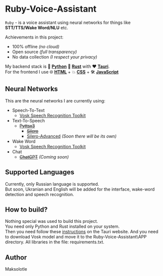 # Ruby-Voice-Assistant

`Ruby` - is a voice assistant using neural networks for things like **STT/TTS/Wake Word/NLU** etc.

Achievements in this project:
 - 100% offline *(no cloud)*
 - Open source *(full transparency)*
 - No data collection *(I respect your privacy)*

My backend stack is 🐍 **[Python](https://www.python.org/)** 🦀 **[Rust](https://www.rust-lang.org/)** with ❤️ **[Tauri](https://tauri.app/)**.<br>
For the frontend I use 🌐 **[HTML](https://ru.wikipedia.org/wiki/HTML)** + 💥 **[CSS](https://ru.wikipedia.org/wiki/HTML)** + 🛠️ **[JavaScript](https://ru.wikipedia.org/wiki/JavaScript)**

## Neural Networks

This are the neural networks I are currently using:

 - Speech-To-Text
	 - [Vosk Speech Recognition Toolkit](https://github.com/alphacep/vosk-api)
 - Text-To-Speech
	 - ~~[Pyttsx3](https://pypi.org/project/pyttsx3/)~~
         - ~~[Silero](https://pypi.org/project/silero/)~~
         - [Silero-Advanced](https://pypi.org/project/silero-advanced/) *(Soon there will be its own)*	
 - Wake Word
	 - [Vosk Speech Recognition Toolkit](https://github.com/alphacep/vosk-api)
- Chat
	- ~~[ChatGPT](https://chat.openai.com/)~~ *(Coming soon)*

## Supported Languages

Currently, only Russian language is supported.<br>
But soon, Ukranian and English will be added for the interface, wake-word detection and speech recognition.

## How to build?

Nothing special was used to build this project.<br>
You need only Python and Rust installed on your system.<br>
Then you need follow these [instructions](https://tauri.app/v1/guides/getting-started/setup/html-css-js) on the Tauri website.
And you need to download Vosk model and move it to the Ruby-Voice-Assistant\APP directory.
All libraries in the file: requirements.txt.

## Author

Maksolotle
